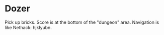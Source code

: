 # Dozer

Pick up bricks.  Score is at the bottom of the "dungeon" area.  Navigation is like Nethack: hjklyubn.
